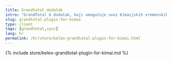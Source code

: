 ```yaml
---
title: Grandtotal dodatak
intro: "GrandTotal 6 dodatak, koji omogućuje uvoz Kimaijskih vremenskih tablica"
slug: grandtotal-plugin-for-kimai
type: client
tags: [grandtotal,sync]
lang: hr
permalink: /hr/store/keleo-grandtotal-plugin-for-kimai.html
---
```


{% include store/keleo-grandtotal-plugin-for-kimai.md %}
